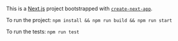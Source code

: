 This is a [Next.js](https://nextjs.org/) project bootstrapped with [`create-next-app`](https://github.com/vercel/next.js/tree/canary/packages/create-next-app).

To run the project: `npm install && npm run build && npm run start`

To run the tests: `npm run test`

